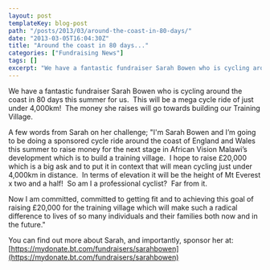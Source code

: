 ```yaml
---
layout: post
templateKey: blog-post
path: "/posts/2013/03/around-the-coast-in-80-days/"
date: "2013-03-05T16:04:30Z"
title: "Around the coast in 80 days..."
categories: ["Fundraising News"]
tags: []
excerpt: "We have a fantastic fundraiser Sarah Bowen who is cycling around the coast in 80 days this summer f..."
---
```


We have a fantastic fundraiser Sarah Bowen who is cycling around the coast in 80 days this summer for us.  This will be a mega cycle ride of just under 4,000km!  The money she raises will go towards building our Training Village.

A few words from Sarah on her challenge; "I'm Sarah Bowen and I’m going to be doing a sponsored cycle ride around the coast of England and Wales this summer to raise money for the next stage in African Vision Malawi’s development which is to build a training village.  I hope to raise £20,000 which is a big ask and to put it in context that will mean cycling just under 4,000km in distance.  In terms of elevation it will be the height of Mt Everest x two and a half!  So am I a professional cyclist?  Far from it.

Now I am committed, committed to getting fit and to achieving this goal of raising £20,000 for the training village which will make such a radical difference to lives of so many individuals and their families both now and in the future."

You can find out more about Sarah, and importantly, sponsor her at: [https://mydonate.bt.com/fundraisers/sarahbowen](https://mydonate.bt.com/fundraisers/sarahbowen)